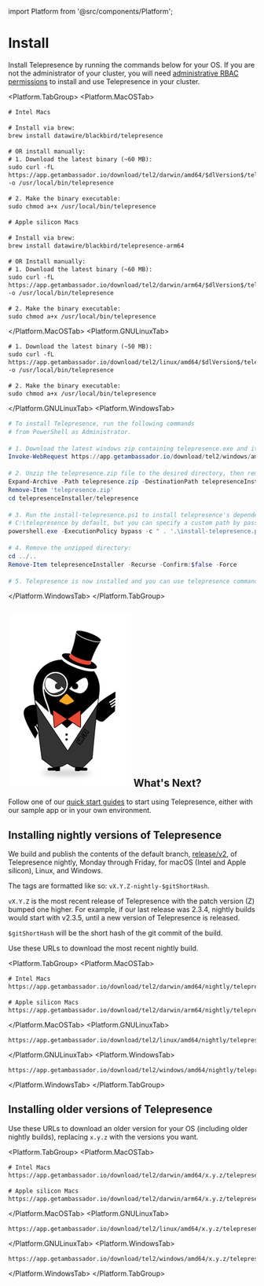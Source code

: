 import Platform from '@src/components/Platform';

# Install

Install Telepresence by running the commands below for your OS. If you are not the administrator of your cluster, you will need [administrative RBAC permissions](../reference/rbac#administrating-telepresence) to install and use Telepresence in your cluster.

<Platform.TabGroup>
<Platform.MacOSTab>

```shell
# Intel Macs

# Install via brew:
brew install datawire/blackbird/telepresence

# OR install manually:
# 1. Download the latest binary (~60 MB):
sudo curl -fL https://app.getambassador.io/download/tel2/darwin/amd64/$dlVersion$/telepresence -o /usr/local/bin/telepresence

# 2. Make the binary executable:
sudo chmod a+x /usr/local/bin/telepresence

# Apple silicon Macs

# Install via brew:
brew install datawire/blackbird/telepresence-arm64

# OR Install manually:
# 1. Download the latest binary (~60 MB):
sudo curl -fL https://app.getambassador.io/download/tel2/darwin/arm64/$dlVersion$/telepresence -o /usr/local/bin/telepresence

# 2. Make the binary executable:
sudo chmod a+x /usr/local/bin/telepresence
```

</Platform.MacOSTab>
<Platform.GNULinuxTab>

```shell
# 1. Download the latest binary (~50 MB):
sudo curl -fL https://app.getambassador.io/download/tel2/linux/amd64/$dlVersion$/telepresence -o /usr/local/bin/telepresence

# 2. Make the binary executable:
sudo chmod a+x /usr/local/bin/telepresence
```

</Platform.GNULinuxTab>
<Platform.WindowsTab>

```powershell
# To install Telepresence, run the following commands
# from PowerShell as Administrator.

# 1. Download the latest windows zip containing telepresence.exe and its dependencies (~50 MB):
Invoke-WebRequest https://app.getambassador.io/download/tel2/windows/amd64/$dlVersion$/telepresence.zip -OutFile telepresence.zip

# 2. Unzip the telepresence.zip file to the desired directory, then remove the zip file:
Expand-Archive -Path telepresence.zip -DestinationPath telepresenceInstaller/telepresence
Remove-Item 'telepresence.zip'
cd telepresenceInstaller/telepresence

# 3. Run the install-telepresence.ps1 to install telepresence's dependencies. It will install telepresence to
# C:\telepresence by default, but you can specify a custom path by passing in -Path C:\my\custom\path
powershell.exe -ExecutionPolicy bypass -c " . '.\install-telepresence.ps1';"

# 4. Remove the unzipped directory:
cd ../..
Remove-Item telepresenceInstaller -Recurse -Confirm:$false -Force

# 5. Telepresence is now installed and you can use telepresence commands in PowerShell.
```

</Platform.WindowsTab>
</Platform.TabGroup>

## <img class="os-logo" src="../images/logo.png" alt="Telepresence logo" /> What's Next?

Follow one of our [quick start guides](../quick-start/) to start using Telepresence, either with our sample app or in your own environment.

## Installing nightly versions of Telepresence

We build and publish the contents of the default branch, [release/v2](https://github.com/telepresenceio/telepresence), of Telepresence
nightly, Monday through Friday, for macOS (Intel and Apple silicon), Linux, and Windows.

The tags are formatted like so: `vX.Y.Z-nightly-$gitShortHash`.

`vX.Y.Z` is the most recent release of Telepresence with the patch version (Z) bumped one higher.
For example, if our last release was 2.3.4, nightly builds would start with v2.3.5, until a new
version of Telepresence is released.

`$gitShortHash` will be the short hash of the git commit of the build.

Use these URLs to download the most recent nightly build.

<Platform.TabGroup>
<Platform.MacOSTab>

```shell
# Intel Macs
https://app.getambassador.io/download/tel2/darwin/amd64/nightly/telepresence

# Apple silicon Macs
https://app.getambassador.io/download/tel2/darwin/arm64/nightly/telepresence
```

</Platform.MacOSTab>
<Platform.GNULinuxTab>

```
https://app.getambassador.io/download/tel2/linux/amd64/nightly/telepresence
```

</Platform.GNULinuxTab>
<Platform.WindowsTab>

```
https://app.getambassador.io/download/tel2/windows/amd64/nightly/telepresence.zip
```

</Platform.WindowsTab>
</Platform.TabGroup>

## Installing older versions of Telepresence

Use these URLs to download an older version for your OS (including older nightly builds), replacing `x.y.z` with the versions you want.

<Platform.TabGroup>
<Platform.MacOSTab>

```shell
# Intel Macs
https://app.getambassador.io/download/tel2/darwin/amd64/x.y.z/telepresence

# Apple silicon Macs
https://app.getambassador.io/download/tel2/darwin/arm64/x.y.z/telepresence
```

</Platform.MacOSTab>
<Platform.GNULinuxTab>

```
https://app.getambassador.io/download/tel2/linux/amd64/x.y.z/telepresence
```

</Platform.GNULinuxTab>
<Platform.WindowsTab>

```
https://app.getambassador.io/download/tel2/windows/amd64/x.y.z/telepresence
```

</Platform.WindowsTab>
</Platform.TabGroup>

<img referrerpolicy="no-referrer-when-downgrade" src="https://static.scarf.sh/a.png?x-pxid=2e9ed427-6726-43c2-be60-2a137998d64d" alt="" style="max-width:1px;"/>
